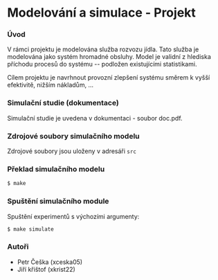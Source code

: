 # Modelování a simulace - Projekt
### Úvod
V rámci projektu je modelována služba rozvozu jídla. Tato služba je modelována jako systém hromadné obsluhy. Model je validní z hlediska příchodu procesů do systému -- podložen existujícími statistikami. 

Cílem projektu je navrhnout provozní zlepšení systému směrem k vyšší efektivitě, nižším nákladům, …

### Simulační studie (dokumentace)
Simulační studie je uvedena v dokumentaci - soubor doc.pdf.

### Zdrojové soubory simulačního modelu
Zdrojové soubory jsou uloženy v adresáři `src`

### Překlad simulačního modelu
```bash
$ make
```

### Spuštění simulačního module
Spuštění experimentů s výchozími argumenty:
```bash
$ make simulate
```

### Autoři
- Petr Češka (xceska05)
- Jiří křištof (xkrist22)
